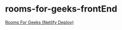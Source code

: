 # rooms-for-geeks-frontEnd

[Rooms For Geeks (Netlify Deploy)](https://rooms-for-geeks.netlify.app/)